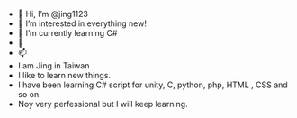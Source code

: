 - 👋 Hi, I’m @jing1123
- 👀 I’m interested in everything new!
- 🌱 I’m currently learning C#
- 💞️ 
- 📫 
- I am Jing in Taiwan
- I like to learn new things.
- I have been learning C# script for unity, C, python, php, HTML , CSS and so on.
- Noy very perfessional but I will keep learning.

<!---
jing1123/jing1123 is a ✨ special ✨ repository because its `README.md` (this file) appears on your GitHub profile.
You can click the Preview link to take a look at your changes.
--->
